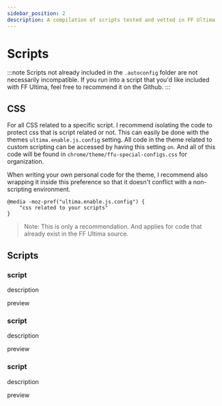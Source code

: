 ```yaml
---
sidebar_position: 2
description: A compilation of scripts tested and vetted in FF Ultima
---
```


# Scripts

:::note
Scripts not already included in the `.autoconfig` folder are not necessarily incompatible. If you run into a script that you'd like included with FF Ultima, feel free to recommend it on the Github.
:::

## CSS

For all CSS related to a specific script. I recommend isolating the code to protect css that is script related or not. This can easily be done with the themes `ultima.enable.js.config` setting. All code in the theme related to custom scripting can be accessed by having this setting `on`. And all of this code will be found in `chrome/theme/ffu-special-configs.css` for organization.

When writing your own personal code for the theme, I recommend also wrapping it inside this preference so that it doesn't conflict with a non-scripting environment.

```
@media -moz-pref("ultima.enable.js.config") {
    "css related to your scripts"
}
```

> Note: This is only a recommendation. And applies for code that already exist in the FF Ultima source.

## Scripts

### script

description

preview

### script

description

preview

### script

description

preview